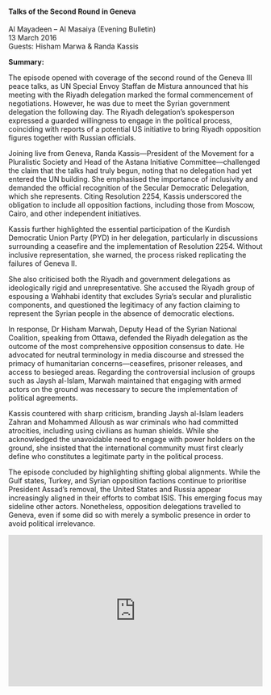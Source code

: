 <h4>Talks of the Second Round in Geneva</h4>

Al Mayadeen – Al Masaiya (Evening Bulletin)  
13 March 2016  
Guests: Hisham Marwa & Randa Kassis

<b>Summary:</b>

The episode opened with coverage of the second round of the Geneva III peace talks, as UN Special Envoy Staffan de Mistura announced that his meeting with the Riyadh delegation marked the formal commencement of negotiations. However, he was due to meet the Syrian government delegation the following day. The Riyadh delegation’s spokesperson expressed a guarded willingness to engage in the political process, coinciding with reports of a potential US initiative to bring Riyadh opposition figures together with Russian officials.

Joining live from Geneva, Randa Kassis—President of the Movement for a Pluralistic Society and Head of the Astana Initiative Committee—challenged the claim that the talks had truly begun, noting that no delegation had yet entered the UN building. She emphasised the importance of inclusivity and demanded the official recognition of the Secular Democratic Delegation, which she represents. Citing Resolution 2254, Kassis underscored the obligation to include all opposition factions, including those from Moscow, Cairo, and other independent initiatives.

Kassis further highlighted the essential participation of the Kurdish Democratic Union Party (PYD) in her delegation, particularly in discussions surrounding a ceasefire and the implementation of Resolution 2254. Without inclusive representation, she warned, the process risked replicating the failures of Geneva II.

She also criticised both the Riyadh and government delegations as ideologically rigid and unrepresentative. She accused the Riyadh group of espousing a Wahhabi identity that excludes Syria’s secular and pluralistic components, and questioned the legitimacy of any faction claiming to represent the Syrian people in the absence of democratic elections.

In response, Dr Hisham Marwah, Deputy Head of the Syrian National Coalition, speaking from Ottawa, defended the Riyadh delegation as the outcome of the most comprehensive opposition consensus to date. He advocated for neutral terminology in media discourse and stressed the primacy of humanitarian concerns—ceasefires, prisoner releases, and access to besieged areas. Regarding the controversial inclusion of groups such as Jaysh al-Islam, Marwah maintained that engaging with armed actors on the ground was necessary to secure the implementation of political agreements.

Kassis countered with sharp criticism, branding Jaysh al-Islam leaders Zahran and Mohammed Alloush as war criminals who had committed atrocities, including using civilians as human shields. While she acknowledged the unavoidable need to engage with power holders on the ground, she insisted that the international community must first clearly define who constitutes a legitimate party in the political process.

The episode concluded by highlighting shifting global alignments. While the Gulf states, Turkey, and Syrian opposition factions continue to prioritise President Assad’s removal, the United States and Russia appear increasingly aligned in their efforts to combat ISIS. This emerging focus may sideline other actors. Nonetheless, opposition delegations travelled to Geneva, even if some did so with merely a symbolic presence in order to avoid political irrelevance.

<p></p>
<center>
<div style="display: flex; justify-content: center; position:relative;width: 100%;height: 300px;"><iframe
    src="https://iframe.mediadelivery.net/embed/460223/bc62f42a-4fd0-4ca6-8102-77994ef3e3a5?autoplay=false&loop=false&muted=false&preload=true&responsive=true"
    loading="lazy" style="border:0;height:100%;width: 520px;"
    allow="accelerometer;gyroscope;autoplay;encrypted-media;picture-in-picture;" allowfullscreen="true"></iframe>
</div>
</center>  
<p></p>
